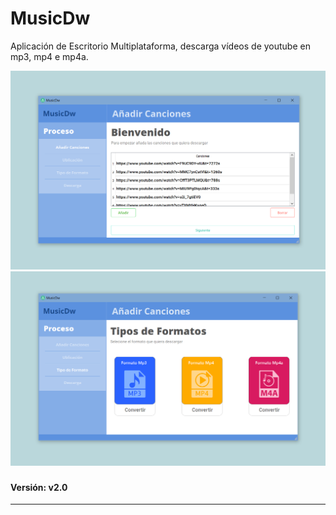 # MusicDw

Aplicación de Escritorio Multiplataforma, descarga vídeos de youtube en mp3, mp4 e mp4a.

![Imagen Programa1](\config\assets\ventana_principal.png)
![Imagen Programa2](config\assets\ventana_formato.png)


### 
#### Versión: v2.0

---
